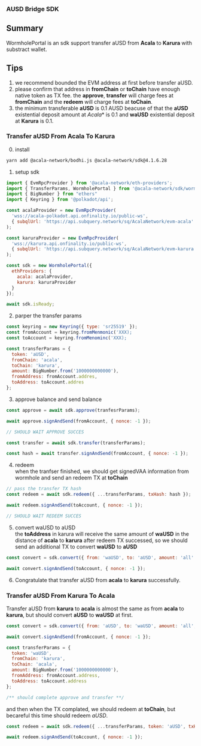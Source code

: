 ### AUSD Bridge SDK

## Summary
WormholePortal is an sdk support transfer aUSD from **Acala** to **Karura** with substract wallet.

## Tips
1. we recommend bounded the EVM address at first before transfer aUSD.
2. please confirm that address in **fromChain** or **toChain** have enough native token as TX fee. the **approve**, **transfer** will charge fees at **fromChain** and the **redeem** will charge fees at **toChain**.
3. the minimum transferable **aUSD** is 0.1 AUSD beacuse of that the **aUSD** existential deposit amount at *Acala** is 0.1 and **waUSD** existential deposit at **Karura** is 0.1.

### Transfer aUSD From Acala To Karura
0. install
```bash
yarn add @acala-network/bodhi.js @acala-network/sdk@4.1.6.28
```
1. setup sdk
```javascript
import { EvmRpcProvider } from '@acala-network/eth-providers';
import { TransferParams, WormholePortal } from '@acala-network/sdk/wormhole-portal'
import { BigNumber } from "ethers"
import { Keyring } from '@polkadot/api';

const acalaProvider = new EvmRpcProvider(
  'wss://acala-polkadot.api.onfinality.io/public-ws',
  { subqlUrl: 'https://api.subquery.network/sq/AcalaNetwork/evm-acala' }
);

const karuraProvider = new EvmRpcProvider(
  'wss://karura.api.onfinality.io/public-ws',
  { subqlUrl: 'https://api.subquery.network/sq/AcalaNetwork/evm-karura' }
);

const sdk = new WormholePortal({
  ethProviders: {
    acala: acalaProvider,
    karura: karuraProvider
  }
});

await sdk.isReady;
```

2. parper the transfer params     
```javascript
const keyring = new Keyring({ type: 'sr25519' });
const fromAccount = keyring.fromMenmonic('XXX);
const toAccount = keyring.fromMenominc('XXX);

const transferParams = {
  token: 'aUSD',
  fromChain: 'acala',
  toChain: 'karura',
  amount: BigNumber.from('1000000000000'),
  fromAddress: fromAccount.addres,
  toAddress: toAccount.addres
};
```

3. approve balance and send balance        
```javascript
const approve = await sdk.approve(tranfesrParams);

await approve.signAndSend(fromAccount, { nonce: -1 });

// SHOULD WAIT APPROVE SUCCES

const transfer = await sdk.transfer(transferParams);

const hash = await transfer.signAndSend(fromAccount, { nonce: -1 });
```

4. redeem  
when the tranfser finished, we should get signedVAA information from wormhole and send an redeem TX at **toChain**
```javascript
// pass the transfer TX hash 
const redeem = await sdk.redeem({ ...transferParams, txHash: hash });

await redeem.signAndSend(toAccount, { nonce: -1 });

// SHOULD WAIT REDEEM SUCCES
```

5. convert waUSD to aUSD        
the **toAddress** in karura will receive the same amount of **waUSD** in the distance of **acala** to **karura** after redeem TX successed, so we should send an additional TX to convert **waUSD** to **aUSD**
```javascript
const convert = sdk.convert({ from: 'waUSD', to: 'aUSD', amount: 'all' });

await convert.signAndSend(toAccount, { nonce: -1 });
```

6. Congratulate that transfer aUSD from **acala** to **karura** successfully.

### Transfer aUSD From Karura To Acala   
Transfer aUSD from **karura** to **acala** is almost the same as from **acala** to **karura**, but should convert **aUSD** to **waUSD** at first.

```javascript
const convert = sdk.convert({ from: 'aUSD', to: 'waUSD', amount: 'all', address: transferParams.toAddress });

await convert.signAndSend(fromAccount, { nonce: -1 });

const transferParams = {
  token: 'waUSD',
  fromChain: 'karura',
  toChain: 'acala',
  amount: BigNumber.from('1000000000000'),
  fromAddress: fromAccount.address,
  toAddress: toAccount.address
};

/** should complete approve and transfer **/
```

and then when the TX complated, we should redeem at **toChain**, but becareful this time should redeem *aUSD*.
```javascript
const redeem = await sdk.redeem({ ...transferParams, token: 'aUSD', txHash: hash });

await redeem.signAndSend(toAccount, { nonce: -1 });
```
